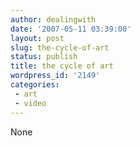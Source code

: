 ```yaml
---
author: dealingwith
date: '2007-05-11 03:39:00'
layout: post
slug: the-cycle-of-art
status: publish
title: the cycle of art
wordpress_id: '2149'
categories:
 - art
 - video
---
```


None

